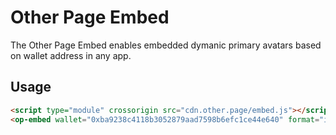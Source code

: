 # Other Page Embed
The Other Page Embed enables embedded dymanic primary avatars based on wallet address in any app.

## Usage

```html
<script type="module" crossorigin src="cdn.other.page/embed.js"></script>
<op-embed wallet="0xba9238c4118b3052879aad7598b6efc1ce44e640" format="icon" />
```